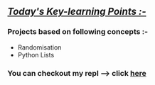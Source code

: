 ## <ins>*Today's Key-learning Points :-*</ins>
### Projects based on following concepts :-

- Randomisation 
- Python Lists


### You can checkout my repl --> click [here](https://replit.com/@SHrEE010/Day4#main.py)